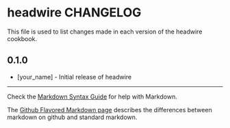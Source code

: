 headwire CHANGELOG
==================

This file is used to list changes made in each version of the headwire cookbook.

0.1.0
-----
- [your_name] - Initial release of headwire

- - -
Check the [Markdown Syntax Guide](http://daringfireball.net/projects/markdown/syntax) for help with Markdown.

The [Github Flavored Markdown page](http://github.github.com/github-flavored-markdown/) describes the differences between markdown on github and standard markdown.
